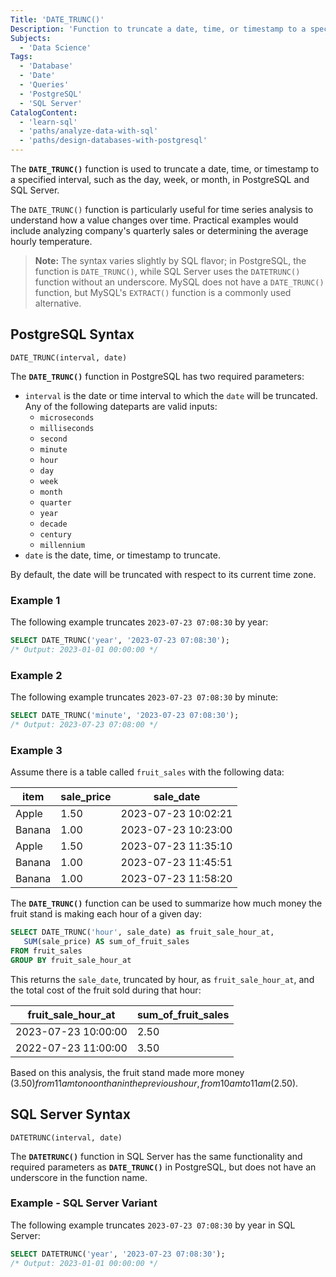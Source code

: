 ```yaml
---
Title: 'DATE_TRUNC()'
Description: 'Function to truncate a date, time, or timestamp to a specified interval (e.g. day or week). Available in PostgreSQL and SQL Server.'
Subjects:
  - 'Data Science'
Tags:
  - 'Database'
  - 'Date'
  - 'Queries'
  - 'PostgreSQL'
  - 'SQL Server'
CatalogContent:
  - 'learn-sql'
  - 'paths/analyze-data-with-sql'
  - 'paths/design-databases-with-postgresql'
---
```


The **`DATE_TRUNC()`** function is used to truncate a date, time, or timestamp to a specified interval, such as the day, week, or month, in PostgreSQL and SQL Server.

The `DATE_TRUNC()` function is particularly useful for time series analysis to understand how a value changes over time. Practical examples would include analyzing company's quarterly sales or determining the average hourly temperature.

> **Note:** The syntax varies slightly by SQL flavor; in PostgreSQL, the function is `DATE_TRUNC()`, while SQL Server uses the `DATETRUNC()` function without an underscore. MySQL does not have a `DATE_TRUNC()` function, but MySQL's `EXTRACT()` function is a commonly used alternative.

## PostgreSQL Syntax

```pseudo
DATE_TRUNC(interval, date)
```

The **`DATE_TRUNC()`** function in PostgreSQL has two required parameters:

- `interval` is the date or time interval to which the `date` will be truncated. Any of the following dateparts are valid inputs:
  - `microseconds`
  - `milliseconds`
  - `second`
  - `minute`
  - `hour`
  - `day`
  - `week`
  - `month`
  - `quarter`
  - `year`
  - `decade`
  - `century`
  - `millennium`
- `date` is the date, time, or timestamp to truncate.

By default, the date will be truncated with respect to its current time zone.

### Example 1

The following example truncates `2023-07-23 07:08:30` by year:

```sql
SELECT DATE_TRUNC('year', '2023-07-23 07:08:30');
/* Output: 2023-01-01 00:00:00 */
```

### Example 2

The following example truncates `2023-07-23 07:08:30` by minute:

```sql
SELECT DATE_TRUNC('minute', '2023-07-23 07:08:30');
/* Output: 2023-07-23 07:08:00 */
```

### Example 3

Assume there is a table called `fruit_sales` with the following data:

| item   | sale_price | sale_date           |
| ------ | ---------- | ------------------- |
| Apple  | 1.50       | 2023-07-23 10:02:21 |
| Banana | 1.00       | 2023-07-23 10:23:00 |
| Apple  | 1.50       | 2023-07-23 11:35:10 |
| Banana | 1.00       | 2023-07-23 11:45:51 |
| Banana | 1.00       | 2023-07-23 11:58:20 |

The **`DATE_TRUNC()`** function can be used to summarize how much money the fruit stand is making each hour of a given day:

```sql
SELECT DATE_TRUNC('hour', sale_date) as fruit_sale_hour_at,
   SUM(sale_price) AS sum_of_fruit_sales
FROM fruit_sales
GROUP BY fruit_sale_hour_at
```

This returns the `sale_date`, truncated by hour, as `fruit_sale_hour_at`, and the total cost of the fruit sold during that hour:

| fruit_sale_hour_at  | sum_of_fruit_sales |
| ------------------- | ------------------ |
| 2023-07-23 10:00:00 | 2.50               |
| 2022-07-23 11:00:00 | 3.50               |

Based on this analysis, the fruit stand made more money ($3.50) from 11 am to noon than in the previous hour, from 10 am to 11 am ($2.50).

## SQL Server Syntax

```pseudo
DATETRUNC(interval, date)
```

The **`DATETRUNC()`** function in SQL Server has the same functionality and required parameters as **`DATE_TRUNC()`** in PostgreSQL, but does not have an underscore in the function name.

### Example - SQL Server Variant

The following example truncates `2023-07-23 07:08:30` by year in SQL Server:

```sql
SELECT DATETRUNC('year', '2023-07-23 07:08:30');
/* Output: 2023-01-01 00:00:00 */
```
